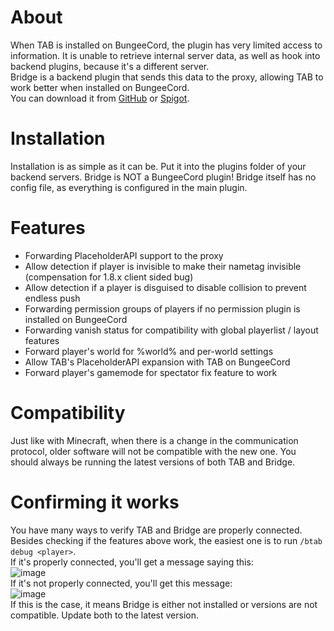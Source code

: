# About
When TAB is installed on BungeeCord, the plugin has very limited access to information. It is unable to retrieve internal server data, as well as hook into backend plugins, because it's a different server.  
Bridge is a backend plugin that sends this data to the proxy, allowing TAB to work better when installed on BungeeCord.  
You can download it from [GitHub](https://github.com/NEZNAMY/TAB-Bridge/releases) or [Spigot](https://www.spigotmc.org/resources/83966).

# Installation
Installation is as simple as it can be.
Put it into the plugins folder of your backend servers.
Bridge is NOT a BungeeCord plugin!
Bridge itself has no config file, as everything is configured in the main plugin.

# Features
* Forwarding PlaceholderAPI support to the proxy
* Allow detection if player is invisible to make their nametag invisible (compensation for 1.8.x client sided bug)
* Allow detection if a player is disguised to disable collision to prevent endless push
* Forwarding permission groups of players if no permission plugin is installed on BungeeCord
* Forwarding vanish status for compatibility with global playerlist / layout features
* Forward player's world for %world% and per-world settings
* Allow TAB's PlaceholderAPI expansion with TAB on BungeeCord
* Forward player's gamemode for spectator fix feature to work

# Compatibility
Just like with Minecraft, when there is a change in the communication protocol,
older software will not be compatible with the new one.
You should always be running the latest versions of both TAB and Bridge.

# Confirming it works
You have many ways to verify TAB and Bridge are properly connected. Besides checking if the features above work, the easiest one is to run `/btab debug <player>`.  
If it's properly connected, you'll get a message saying this:  
![image](https://github.com/NEZNAMY/TAB/assets/6338394/3f8dd978-a8bd-4613-9ea1-a56340194859)  
If it's not properly connected, you'll get this message:  
![image](https://github.com/NEZNAMY/TAB/assets/6338394/a90018bc-2c3b-4bf5-b54c-56621178ce80)  
If this is the case, it means Bridge is either not installed or versions are not compatible. Update both to the latest version.